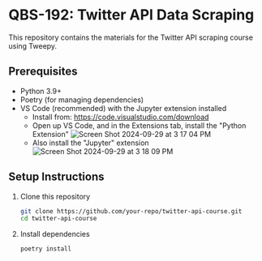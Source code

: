 # QBS-192: Twitter API Data Scraping

This repository contains the materials for the Twitter API scraping course using Tweepy.

## Prerequisites
- Python 3.9+
- Poetry (for managing dependencies)
- VS Code (recommended) with the Jupyter extension installed
   - Install from: https://code.visualstudio.com/download
   - Open up VS Code, and in the Extensions tab, install the "Python Extension"
     ![Screen Shot 2024-09-29 at 3 17 04 PM](https://github.com/user-attachments/assets/f31a4b9a-1bad-4b6d-8f29-84a59ad402de)
   - Also install the "Jupyter" extension
     ![Screen Shot 2024-09-29 at 3 18 09 PM](https://github.com/user-attachments/assets/f39afc13-f4be-40b4-96ca-e03cdfcc6b17)



## Setup Instructions

1. Clone this repository
   ```bash
   git clone https://github.com/your-repo/twitter-api-course.git
   cd twitter-api-course
   ```

2. Install dependencies
   ```bash
   poetry install
   ```

